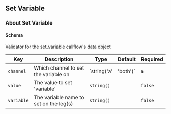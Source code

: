## Set Variable

### About Set Variable

#### Schema

Validator for the set_variable callflow's data object



Key | Description | Type | Default | Required
--- | ----------- | ---- | ------- | --------
`channel` | Which channel to set the variable on | `string('a' | 'both')` | `a` | `false`
`value` | The value to set 'variable' | `string()` |   | `false`
`variable` | The variable name to set on the leg(s) | `string()` |   | `false`



